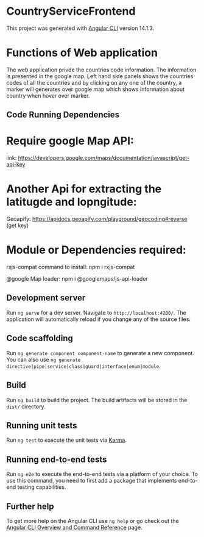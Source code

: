 # CountryServiceFrontend

This project was generated with [Angular CLI](https://github.com/angular/angular-cli) version 14.1.3.

# Functions of Web application
The web application privde the countries code information. The information is presented in the google map. Left hand side panels shows the countries codes of all the countries and by clicking on any one of the country, a marker will generates over google map which shows information about country when hover over marker. 

## Code Running Dependencies
# Require google Map API:
link: https://developers.google.com/maps/documentation/javascript/get-api-key

# Another Api for extracting the latitugde and lopngitude:
Geoapify:
https://apidocs.geoapify.com/playground/geocoding#reverse (get key)

# Module or Dependencies required:

rxjs-compat 
command to install: npm i rxjs-compat

@google Map loader:
npm i @googlemaps/js-api-loader




## Development server

Run `ng serve` for a dev server. Navigate to `http://localhost:4200/`. The application will automatically reload if you change any of the source files.

## Code scaffolding

Run `ng generate component component-name` to generate a new component. You can also use `ng generate directive|pipe|service|class|guard|interface|enum|module`.

## Build

Run `ng build` to build the project. The build artifacts will be stored in the `dist/` directory.

## Running unit tests

Run `ng test` to execute the unit tests via [Karma](https://karma-runner.github.io).

## Running end-to-end tests

Run `ng e2e` to execute the end-to-end tests via a platform of your choice. To use this command, you need to first add a package that implements end-to-end testing capabilities.

## Further help

To get more help on the Angular CLI use `ng help` or go check out the [Angular CLI Overview and Command Reference](https://angular.io/cli) page.


